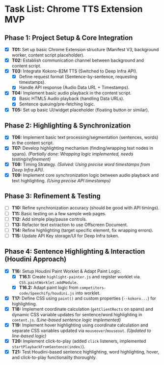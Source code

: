 # Task List: Chrome TTS Extension MVP

## Phase 1: Project Setup & Core Integration

- [x] **T01:** Set up basic Chrome Extension structure (Manifest V3, background worker, content script placeholder).
- [x] **T02:** Establish communication channel between background and content script.
- [x] **T03:** Integrate Kokoro-82M TTS (Switched to Deep Infra API).
    - [x] Define request format (Sentence-by-sentence, requesting timestamps).
    - [x] Handle API response (Audio Data URL + Timestamps).
- [x] **T04:** Implement basic audio playback in the content script.
    - [x] Basic HTML5 Audio playback (handling Data URLs).
    - [x] Sentence queuing/pre-fetching logic.
- [x] **T05:** Set up basic UI/widget placeholder (floating button or similar).

## Phase 2: Highlighting & Synchronization

- [x] **T06:** Implement basic text processing/segmentation (sentences, words) in the content script.
- [x] **T07:** Develop highlighting mechanism (finding/wrapping text nodes in spans). *(Partially done: Wrapping logic implemented, needs testing/refinement)*
- [x] **T08:** Timing Strategy. *(Solved: Using precise word timestamps from Deep Infra API)*.
- [x] **T09:** Implement core synchronization logic between audio playback and text highlighting. *(Using precise API timestamps)*

## Phase 3: Refinement & Testing

- [ ] **T10:** Refine synchronization accuracy (should be good with API timings).
- [ ] **T11:** Basic testing on a few sample web pages.
- [ ] **T12:** Add simple play/pause controls.
- [ ] **T13:** Refactor text extraction to use Offscreen Document.
- [ ] **T14:** Refine highlighting (target specific element, fix wrapping errors).
- [ ] **T15:** Update API Key storage/UI for Deep Infra token. 

## Phase 4: Sentence Highlighting & Interaction (Houdini Approach)

- [x] **T16:** Setup Houdini Paint Worklet & Adapt Paint Logic.
    - [x] **T16.1:** Create `highlight-painter.js` and register worklet via `CSS.paintWorklet.addModule`.
    - [x] **T16.2:** Adapt paint logic from `competitors-code/Speechify/houdini.js` into worklet.
- [x] **T17:** Define CSS using `paint()` and custom properties (`--kokoro...`) for highlighting.
- [x] **T18:** Implement coordinate calculation (`getClientRects` on spans) and dynamic CSS variable updates for sentence/word highlighting in `content.js`. *(Line-based sentence logic implemented)*
- [x] **T19:** Implement hover highlighting using coordinate calculation and separate CSS variables updated via `mouseover`/`mouseout`. *(Updated to line-based logic)*
- [x] **T20:** Implement click-to-play (added `click` listeners, implemented `startPlaybackFromSentence(index)`).
- [x] **T21:** Test Houdini-based sentence highlighting, word highlighting, hover, and click-to-play functionality thoroughly. 